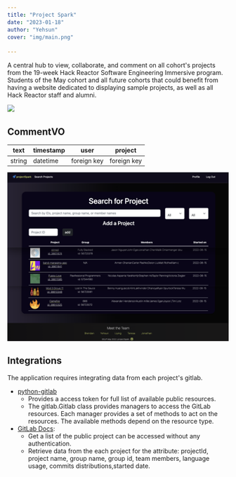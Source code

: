 ```yaml
---
title: "Project Spark"
date: "2023-01-18"
author: "Yehsun"
cover: "img/main.png"

---
```



A central hub to view, collaborate, and comment on all cohort's projects from the 19-week Hack Reactor Software Engineering Immersive program. Students of the May cohort and all future cohorts that could benefit from having a website dedicated to displaying sample projects, as well as all Hack Reactor staff and alumni.


<img src="img/list.png">

## CommentVO

| text | timestamp | user | project |
|-|-|-|-|
| string | datetime | foreign key | foreign key |

![logged in navbar](static/../../../static/img/list.png)

## Integrations

The application requires integrating data from each project's gitlab.

* [python-gitlab](https://python-gitlab.readthedocs.io/en/stable/api-usage.html)
   - Provides a access token for full list of available public resources.
   - The gitlab.Gitlab class provides managers to access the GitLab resources. Each manager provides a set of methods to act on the resources. The available methods depend on the resource type.
* [GitLab Docs](https://docs.gitlab.com/ee/api/projects.html): 
    - Get a list of the public project can be accessed without any authentication.
    - Retrieve data from the each project for the attribute: projectId, project name, group name, group id, team members, language usage, commits distributions,started date. 
